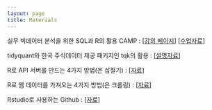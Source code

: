 ```yaml
---
layout: page
title: Materials
---
```


실무 빅데이터 분석을 위한 SQL과 R의 활용 CAMP : [[강의 페이지][1]] [[수업자료][2]]

tidyquant와 한국 주식데이터 제공 패키지인 tqk의 활용 : [[설명자료][6]]

R로 API 서버를 만드는 4가지 방법(은 삽질기) : [[자료][4]]

R로 웹 데이터를 가져오는 4가지 방법(은 크롤링) : [[자료][5]]

Rstudio로 사용하는 Github : [[자료][3]]

[1]: http://www.fastcampus.co.kr/data_camp_dabrp/
[2]: https://mrchypark.github.io/dabrp_classnote3/
[3]: https://mrchypark.github.io/github-with-rstudio/
[4]: https://mrchypark.github.io/apiR/
[5]: https://mrchypark.github.io/getWebR/
[6]: https://mrchypark.github.io/tqk_docs/tidyquant-with-tqk.html
